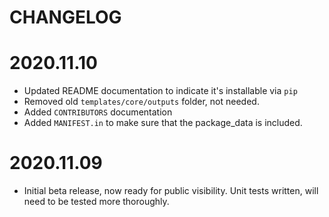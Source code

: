 CHANGELOG
=======

# 2020.11.10
- Updated README documentation to indicate it's installable via `pip`
- Removed old `templates/core/outputs` folder, not needed.
- Added `CONTRIBUTORS` documentation
- Added `MANIFEST.in` to make sure that the package_data is included.

# 2020.11.09
- Initial beta release, now ready for public visibility. Unit tests written, will need to be tested more thoroughly.